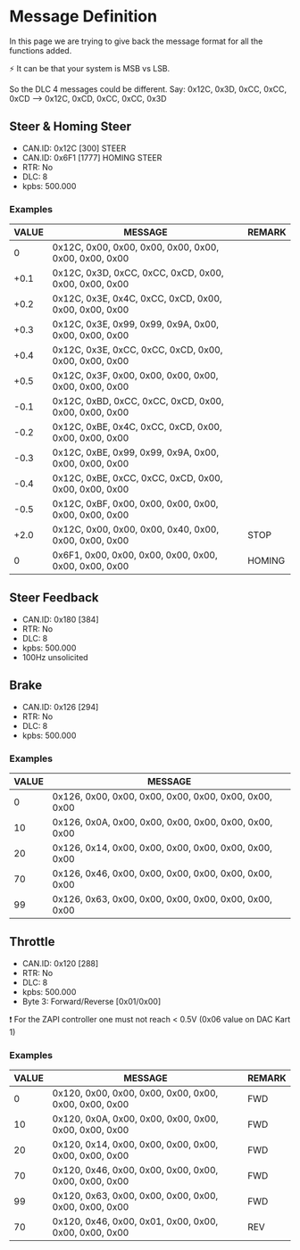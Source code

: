 # Message Definition
In this page we are trying to give back the message format for all the functions added.

:zap:
It can be that your system is MSB vs LSB.

So the DLC 4 messages could be different.
Say: 0x12C, 0x3D, 0xCC, 0xCC, 0xCD --> 0x12C, 0xCD, 0xCC, 0xCC, 0x3D

## Steer & Homing Steer
* CAN.ID: 0x12C [300] STEER
* CAN.ID: 0x6F1 [1777] HOMING STEER
* RTR: No
* DLC: 8
* kpbs: 500.000

### Examples

 VALUE | MESSAGE | REMARK
------------ | ------------- | -------------
0 | 0x12C, 0x00, 0x00, 0x00, 0x00, 0x00, 0x00, 0x00, 0x00 | 
+0.1 | 0x12C, 0x3D, 0xCC, 0xCC, 0xCD, 0x00, 0x00, 0x00, 0x00 | 
+0.2 | 0x12C, 0x3E, 0x4C, 0xCC, 0xCD, 0x00, 0x00, 0x00, 0x00 | 
+0.3 | 0x12C, 0x3E, 0x99, 0x99, 0x9A, 0x00, 0x00, 0x00, 0x00 | 
+0.4 | 0x12C, 0x3E, 0xCC, 0xCC, 0xCD, 0x00, 0x00, 0x00, 0x00 | 
+0.5 | 0x12C, 0x3F, 0x00, 0x00, 0x00, 0x00, 0x00, 0x00, 0x00 | 
-0.1 | 0x12C, 0xBD, 0xCC, 0xCC, 0xCD, 0x00, 0x00, 0x00, 0x00 | 
-0.2 | 0x12C, 0xBE, 0x4C, 0xCC, 0xCD, 0x00, 0x00, 0x00, 0x00 | 
-0.3 | 0x12C, 0xBE, 0x99, 0x99, 0x9A, 0x00, 0x00, 0x00, 0x00 | 
-0.4 | 0x12C, 0xBE, 0xCC, 0xCC, 0xCD, 0x00, 0x00, 0x00, 0x00 | 
-0.5 | 0x12C, 0xBF, 0x00, 0x00, 0x00, 0x00, 0x00, 0x00, 0x00 | 
+2.0 | 0x12C, 0x00, 0x00, 0x00, 0x40, 0x00, 0x00, 0x00, 0x00 | STOP
0 | 0x6F1, 0x00, 0x00, 0x00, 0x00, 0x00, 0x00, 0x00, 0x00 | HOMING

## Steer Feedback
* CAN.ID: 0x180 [384]
* RTR: No
* DLC: 8
* kpbs: 500.000
* 100Hz unsolicited
                  
## Brake
* CAN.ID: 0x126 [294]
* RTR: No
* DLC: 8
* kpbs: 500.000

### Examples

VALUE | MESSAGE
------------ | -------------
0 | 0x126, 0x00, 0x00, 0x00, 0x00, 0x00, 0x00, 0x00, 0x00
10 | 0x126, 0x0A, 0x00, 0x00, 0x00, 0x00, 0x00, 0x00, 0x00
20 | 0x126, 0x14, 0x00, 0x00, 0x00, 0x00, 0x00, 0x00, 0x00
70 | 0x126, 0x46, 0x00, 0x00, 0x00, 0x00, 0x00, 0x00, 0x00
99 | 0x126, 0x63, 0x00, 0x00, 0x00, 0x00, 0x00, 0x00, 0x00

## Throttle
* CAN.ID: 0x120 [288]
* RTR: No
* DLC: 8
* kpbs: 500.000
* Byte 3: Forward/Reverse [0x01/0x00]

:exclamation:
For the ZAPI controller one must not reach < 0.5V (0x06 value on DAC Kart 1)

### Examples
 
VALUE | MESSAGE | REMARK
------------ | ------------- | -------------
0 | 0x120, 0x00, 0x00, 0x00, 0x00, 0x00, 0x00, 0x00, 0x00 | FWD
10 | 0x120, 0x0A, 0x00, 0x00, 0x00, 0x00, 0x00, 0x00, 0x00 | FWD
20 | 0x120, 0x14, 0x00, 0x00, 0x00, 0x00, 0x00, 0x00, 0x00 | FWD
70 | 0x120, 0x46, 0x00, 0x00, 0x00, 0x00, 0x00, 0x00, 0x00 | FWD
99 | 0x120, 0x63, 0x00, 0x00, 0x00, 0x00, 0x00, 0x00, 0x00 | FWD
70 | 0x120, 0x46, 0x00, 0x01, 0x00, 0x00, 0x00, 0x00, 0x00 | REV

